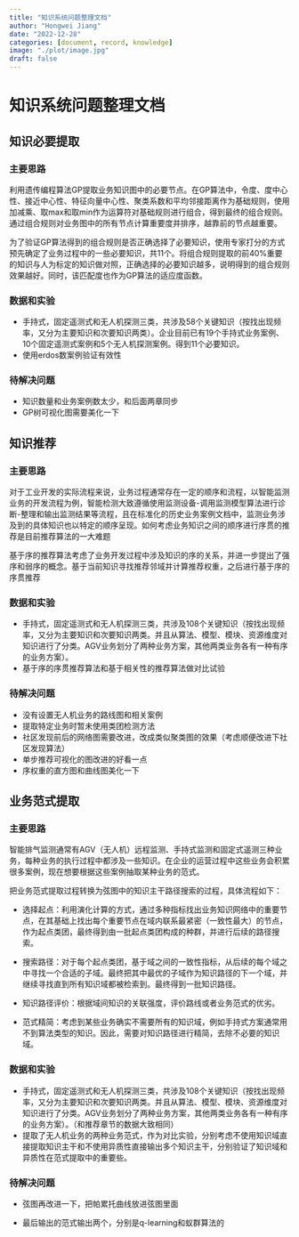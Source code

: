```yaml
---
title: "知识系统问题整理文档"
author: "Hongwei Jiang"
date: "2022-12-28"
categories: [document, record, knowledge]
image: "./plot/image.jpg"
draft: false
---
```




# 知识系统问题整理文档



## 知识必要提取

### 主要思路

利用遗传编程算法GP提取业务知识图中的必要节点。在GP算法中，令度、度中心性、接近中心性、特征向量中心性、聚类系数和平均邻接距离作为基础规则，使用加减乘、取max和取min作为运算符对基础规则进行组合，得到最终的组合规则。通过组合规则对业务图中的所有节点计算重要度并排序，越靠前的节点越重要。

为了验证GP算法得到的组合规则是否正确选择了必要知识，使用专家打分的方式预先确定了业务过程中的一些必要知识，共11个。将组合规则提取的前40%重要的知识与人为标定的知识做对照，正确选择的必要知识越多，说明得到的组合规则效果越好。同时，该匹配度也作为GP算法的适应度函数。

### 数据和实验

-  手持式，固定遥测式和无人机探测三类，共涉及58个关键知识（按找出现频率，又分为主要知识和次要知识两类）。企业目前已有19个手持式业务案例、10个固定遥测式案例和5个无人机探测案例。得到11个必要知识。
-  使用erdos数案例验证有效性

### 待解决问题

-  知识数量和业务案例数太少，和后面两章同步
-  GP树可视化图需要美化一下

## 知识推荐

### 主要思路

对于工业开发的实际流程来说，业务过程通常存在一定的顺序和流程，以智能监测业务的开发流程为例，智能检测大致遵循使用监测设备-调用监测模型算法进行诊断-整理和输出监测结果等流程，且在标准化的历史业务案例文档中，监测业务涉及到的具体知识也以特定的顺序呈现。如何考虑业务知识之间的顺序进行序贯的推荐是目前推荐算法的一大难题

基于序的推荐算法考虑了业务开发过程中涉及知识的序的关系，并进一步提出了强序和弱序的概念。基于当前知识寻找推荐邻域并计算推荐权重，之后进行基于序的序贯推荐

### 数据和实验

-  手持式，固定遥测式和无人机探测三类，共涉及108个关键知识（按找出现频率，又分为主要知识和次要知识两类。并且从算法、模型、模块、资源维度对知识进行了分类。AGV业务划分了两种业务方案，其他两类业务各有一种有序的业务方案）。
-  基于序的序贯推荐算法和基于相关性的推荐算法做对比试验

### 待解决问题

-  没有设置无人机业务的路线图和相关案例
-  提取特定业务时暂未使用类团检测方法
-  社区发现前后的网络图需要改进，改成类似聚类图的效果（考虑顺便改进下社区发现算法）
-  单步推荐可视化的图改进的好看一点
-  序权重的直方图和曲线图美化一下

## 业务范式提取

### 主要思路

智能排气监测通常有AGV（无人机）远程监测、手持式监测和固定式遥测三种业务，每种业务的执行过程中都涉及一些知识。在企业的运营过程中这些业务会积累很多案例，现在想要根据这些案例抽取某种业务的范式。

把业务范式提取过程转换为弦图中的知识主干路径搜索的过程，具体流程如下：

- 选择起点：利用演化计算的方式，通过多种指标找出业务知识网络中的重要节点，在其基础上找出每个重要节点在域内联系最紧密（一致性最大）的节点，作为起点类团，最终得到由一批起点类团构成的种群，并进行后续的路径搜索。

- 搜索路径：对于每个起点类团，基于域之间的一致性指标，从后续的每个域之中寻找一个合适的子域。最终把其中最优的子域作为知识路径的下一个域，并继续寻找直到所有知识域都被检索到。最终得到一批知识路径。

- 知识路径评价：根据域间知识的关联强度，评价路线或者业务范式的优劣。

- 范式精简：考虑到某些业务确实不需要所有的知识域，例如手持式方案通常用不到算法类型的知识。因此，需要对知识路径进行精简，去除不必要的知识域。

### 数据和实验

-  手持式，固定遥测式和无人机探测三类，共涉及108个关键知识（按找出现频率，又分为主要知识和次要知识两类。并且从算法、模型、模块、资源维度对知识进行了分类。AGV业务划分了两种业务方案，其他两类业务各有一种有序的业务方案）。（和推荐章节的数据大致相同）
-  提取了无人机业务的两种业务范式，作为对比实验，分别考虑不使用知识域直接提取知识主干和不使用异质性直接输出多个知识主干，分别验证了知识域和异质性在范式提取中的重要些。



### 待解决问题

-  弦图再改进一下，把帕累托曲线放进弦图里面

-  最后输出的范式输出两个，分别是q-learning和蚁群算法的

   



